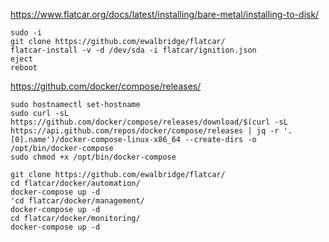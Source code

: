 https://www.flatcar.org/docs/latest/installing/bare-metal/installing-to-disk/
~~~
sudo -i
git clone https://github.com/ewalbridge/flatcar/
flatcar-install -v -d /dev/sda -i flatcar/ignition.json
eject
reboot
~~~
https://github.com/docker/compose/releases/
~~~
sudo hostnamectl set-hostname
sudo curl -sL https://github.com/docker/compose/releases/download/$(curl -sL https://api.github.com/repos/docker/compose/releases | jq -r '.[0].name')/docker-compose-linux-x86_64 --create-dirs -o /opt/bin/docker-compose
sudo chmod +x /opt/bin/docker-compose
~~~

~~~
git clone https://github.com/ewalbridge/flatcar/
cd flatcar/docker/automation/
docker-compose up -d
'cd flatcar/docker/management/
docker-compose up -d
cd flatcar/docker/monitoring/
docker-compose up -d
~~~
